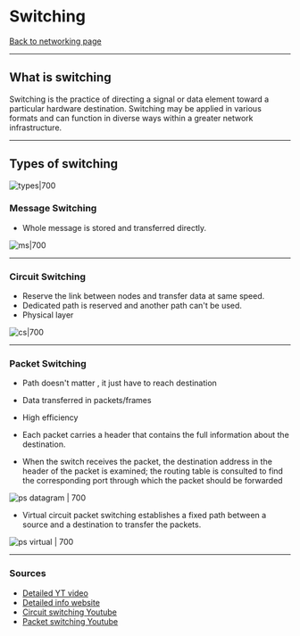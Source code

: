 # Switching
[Back to networking page](Networking.md)
- --
## What is switching
Switching is the practice of directing a signal or data element toward a particular hardware destination. Switching may be applied in various formats and can function in diverse ways within a greater network infrastructure.
- --
## Types of switching
![types|700](https://www.tutorialride.com/images/computer-network/type-switching.jpeg)

### Message Switching
- Whole message is stored and transferred directly.

![ms|700](https://www.tutorialride.com/images/computer-network/message-switching.jpeg)
- --
### Circuit Switching
- Reserve the link between nodes and transfer data at same speed.
- Dedicated path is reserved and another path can't be used.
- Physical layer

![cs|700](https://www.tutorialride.com/images/computer-network/circuit-switching.jpeg)
- --
### Packet Switching
- Path doesn't matter , it just have to reach destination
- Data transferred in packets/frames
- High efficiency 

-   Each packet carries a header that contains the full information about the destination.
-   When the switch receives the packet, the destination address in the header of the packet is examined; the routing table is consulted to find the corresponding port through which the packet should be forwarded

![ps datagram | 700](https://www.tutorialride.com/images/computer-network/datagram-packet-switching.jpeg)

-   Virtual circuit packet switching establishes a fixed path between a source and a destination to transfer the packets.

![ps virtual | 700](https://www.tutorialride.com/images/computer-network/virtual-circuit-packet-switching.jpeg)
- --
### Sources 
- [Detailed YT video](https://youtu.be/sbopgWeSnZQ)
- [Detailed info website](https://www.tutorialride.com/computer-network/switching-methods-in-computer-network.htm)
- [Circuit switching Youtube](https://youtu.be/VHXZnFimCHs)
- [Packet switching Youtube](https://youtu.be/k8rJFgeuZRw)